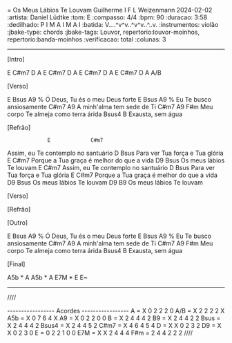 = Os Meus Lábios Te Louvam
Guilherme I F L Weizenmann
2024-02-02
:artista: Daniel Lüdtke
:tom: E
:compasso: 4/4
:bpm: 90
:duracao: 3:58
:dedilhado: P I M A I M A I
:batida: V....^v^v..^v^v..^..v.
:instrumentos: violão
:jbake-type: chords
:jbake-tags: Louvor, repertorio:louvor-moinhos, repertorio:banda-moinhos
:verificacao: total
:colunas: 3


----
[Intro]

E  C#m7  D  A
E  C#m7  D  A
E  C#m7  D  A
E  C#m7  D  A  A/B

[Verso]

   E        Bsus           A9    %
Ó Deus, Tu és o meu Deus forte
E           Bsus     A9    %
Eu Te busco ansiosamente
      C#m7                A9
A minh'alma tem sede de Ti
     C#m7           A9               F#m
Meu corpo Te almeja como terra árida
             Bsus4  B
Exausta, sem água

[Refrão]

                 E             C#m7
Assim, eu Te contemplo no santuário
              D           Bsus
Para ver Tua força e Tua glória
               E                      C#m7
Porque a Tua graça é melhor do que a vida
                  D9   Bsus
Os meus lábios Te louvam
                 E             C#m7
Assim, eu Te contemplo no santuário
              D           Bsus
Para ver Tua força e Tua glória
               E                      C#m7
Porque a Tua graça é melhor do que a vida
                  D9   Bsus
Os meus lábios Te louvam
                  D9   B9
Os meus lábios Te louvam

[Verso]

[Refrão]

[Outro]

   E        Bsus           A9    %
Ó Deus, Tu és o meu Deus forte
E           Bsus     A9    %
Eu Te busco ansiosamente
      C#m7                A9
A minh'alma tem sede de Ti
     C#m7           A9               F#m
Meu corpo Te almeja como terra árida
             Bsus4  B
Exausta, sem água

[Final]

A5b * A  A5b * A  E7M * E  E~

----
////

----------------- Acordes -----------------
A = X 0 2 2 2 0
A/B = X 2 2 2 2 X
A5b = X 0 7 6 4 X
A9 = X 0 2 2 0 0
B = X 2 4 4 4 2
B9 = X 2 4 4 2 2
Bsus = X 2 4 4 4 2
Bsus4 = X 2 4 4 5 2
C#m7 = X 4 6 4 5 4
D = X X 0 2 3 2
D9 = X X 0 2 3 0
E = 0 2 2 1 0 0
E7M = X X 2 4 4 4
F#m = 2 4 4 2 2 2
////